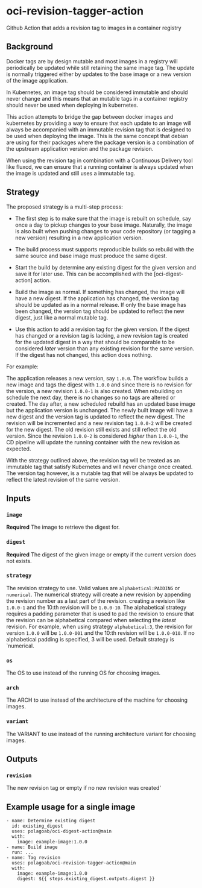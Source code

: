 # oci-revision-tagger-action
Github Action that adds a revision tag to images in a container registry

## Background

Docker tags are by design mutable and most images in a registry will periodically be updated while still retaining the
same image tag. The update is normally triggered either by updates to the base image or a new version of the image
application. 

In Kubernetes, an image tag should be considered immutable and should never change and this means that an mutable tags
in a container registry should never be used when deploying in kubernetes.

This action attempts to bridge the gap between docker images and kubernetes by providing a way to ensure that each
update to an image will always be accompanied with an immutable revision tag that is designed to be used when 
deploying the image. This is the same concept that debian are using for their packages where the package version is
a combination of the upstream application version and the package revision.

When using the revision tag in combination with a Continuous Delivery tool like fluxcd, we can ensure that a running
container is always updated when the image is updated and still uses a immutable tag.

## Strategy

The proposed strategy is a multi-step process:

* The first step is to make sure that the image is rebuilt on schedule,
say once a day to pickup changes to your base image. Naturally, the image is also built when pushing changes 
to your code repository (or tagging a new version) resulting in a new application version. 

* The build process must supports reproducible builds so rebuild with the same source and base image must produce the same digest.

* Start the build by determine any existing digest for the given version and save it for later use. This can be accomplished with the [oci-digest-action] action.

* Build the image as normal. If something has changed, the image will have a new digest. If the application has changed, the version tag should be updated as in a normal release. If only the base image has been changed, the version tag should be updated to reflect the new digest, just like a normal mutable tag.

* Use this action to add a revision tag for the given version. If the digest has changed or a revision tag is lacking, a new revision tag is created for the updated digest in a way that should be comparable to be considered *later* version than any existing revision for the same version. If the digest has not changed, this action does nothing.

For example:

The application releases a new version, say `1.0.0`. The workflow builds a new image and tags the digest with 
`1.0.0` and since there is no revision for the version, a new revision `1.0.0-1` is also created. When rebuilding on schedule the next day, there is no changes so no tags are altered or created. The day after, a new scheduled rebuild has an updated base image but the application version is unchanged. The newly built image will have a new digest and the version tag is updated to reflect the new digest. The revision will be incremented and a new revision tag `1.0.0-2` will be created for the new digest. The old revision still exists and still reflect the old version. Since the revision `1.0.0-2` is considered *higher* than `1.0.0-1`, the CD pipeline will update the running container with the new revision as expected. 

With the strategy outlined above, the revision tag will be treated as an immutable tag that satisfy Kubernetes and will never change once created. The version tag however, is a mutable tag that will be always be updated to reflect the latest revision of the same version.

## Inputs

### `image`

**Required** The image to retrieve the digest for.

### `digest`

**Required** The digest of the given image or empty if the current version does not exists.

### `strategy`

The revision strategy to use. Valid values are `alphabetical:PADDING` or `numerical`. The numerical strategy will create a new revision by appending the revision number as a last part of the revision. creating a revision like 
`1.0.0-1` and the 10:th revision will be `1.0.0-10`. The alphabetical strategy requires a padding parameter that is used to pad the revision to ensure that the revision can be alphabetical compared when selecting the *latest* revision. For example, when using strategy `alphabetical:3`, the revision for version `1.0.0` will be `1.0.0-001` and the 10:th revision will be `1.0.0-010`. If no alphabetical padding is specified, 3 will be used. Default strategy is `numerical.

### `os`

The OS to use instead of the running OS for choosing images.

### `arch`

The ARCH to use instead of the architecture of the machine for choosing images.

### `variant`

The VARIANT to use instead of the running architecture variant for choosing images.

## Outputs

### `revision`

The new revision tag or empty if no new revision was created'

## Example usage for a single image

```
- name: Determine existing digest
  id: existing_digest
  uses: polagoab/oci-digest-action@main
  with:
    image: example-image:1.0.0
- name: Build image
  run: ...
- name: Tag revision
  uses: polagoab/oci-revision-tagger-action@main
  with:
    image: example-image:1.0.0
    digest: ${{ steps.existing_digest.outputs.digest }}
```
